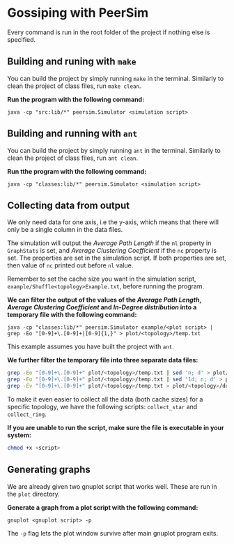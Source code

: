 # Gossiping with PeerSim

Every command is run in the root folder of the project if nothing else is specified.

## Building and runing with `make` ##

You can build the project by simply running `make` in the terminal.  Similarly to clean the project of class files, run `make clean`.

**Run the program with the following command:**

`java -cp "src:lib/*" peersim.Simulator <simulation script>`

## Building and running with `ant` ##

You can build the project by simply running `ant` in the terminal.  Similarly to clean the project of class files, run `ant clean`.

**Run tthe program with the following command:**

`java -cp "classes:lib/*" peersim.Simulator <simulation script>`

## Collecting data from output ##
We only need data for one axis, i.e the y-axis, which means that there will only be a single column in the data files.

The simulation will output the *Average Path Length* if the `nl` property in `GraphStats` is set, and *Average Clustering Coefficient* if the `nc` property is set.  The properties are set in the simulation script.  If both properties are set, then value of `nc` printed out before `nl` value.

Remember to set the cache size you want in the simulation script, `example/Shuffle<topology>Example.txt`, before running the program.

**We can filter the output of the values of the *Average Path Length*, *Average Clustering Coefficient* and *In-Degree distribution* into a temporary file with the following command:**

`java -cp "classes:lib/*" peersim.Simulator example/<plot script> | grep -Eo "[0-9]+\.[0-9]+|[0-9]{1,}" > plot/<topology>/temp.txt`

This example assumes you have built the project with `ant`. 

**We further filter the temporary file into three separate data files:**

```bash
grep -Eo "[0-9]+\.[0-9]+" plot/<topology>/temp.txt | sed 'n; d' > plot/<topology>/cc<cache size>.txt
grep -Eo "[0-9]+\.[0-9]+" plot/<topology>/temp.txt | sed '1d; n; d' > plot/<topology>/apl<cache size>.txt
grep -Ev "[0-9]+\.[0-9]+" plot/<topology>/temp.txt > plot/<topology>/dd<cache size>.txt
```

To make it even easier to collect all the data (both cache sizes) for a specific topology, we have the following scripts: `collect_star` and `collect_ring`.

**If you are unable to run the script, make sure the file is executable in your system:**

```bash
chmod +x <script>
```

## Generating graphs ##

We are already given two gnuplot script that works well. These are run in the `plot` directory.

**Generate a graph from a plot script with the following command:**

`gnuplot <gnuplot script> -p`

The `-p` flag lets the plot window survive after main gnuplot program exits.
